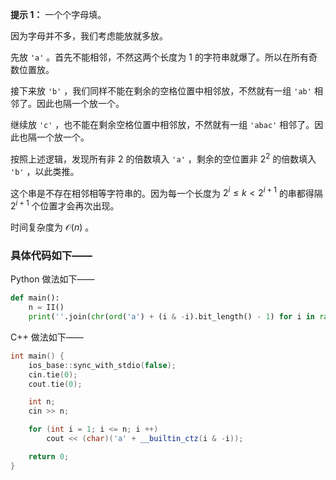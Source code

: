**提示 1：** 一个个字母填。

因为字母并不多，我们考虑能放就多放。

先放 `'a'` 。首先不能相邻，不然这两个长度为 $1$ 的字符串就爆了。所以在所有奇数位置放。

接下来放 `'b'` ，我们同样不能在剩余的空格位置中相邻放，不然就有一组 `'ab'` 相邻了。因此也隔一个放一个。

继续放 `'c'` ，也不能在剩余空格位置中相邻放，不然就有一组 `'abac'` 相邻了。因此也隔一个放一个。

按照上述逻辑，发现所有非 $2$ 的倍数填入 `'a'` ，剩余的空位置非 $2^2$ 的倍数填入 `'b'` ，以此类推。

这个串是不存在相邻相等字符串的。因为每一个长度为 $2^i\leq k\lt 2^{i+1}$ 的串都得隔 $2^{i+1}$ 个位置才会再次出现。

时间复杂度为 $\mathcal{O}(n)$ 。

### 具体代码如下——

Python 做法如下——

```Python []
def main():
    n = II()
    print(''.join(chr(ord('a') + (i & -i).bit_length() - 1) for i in range(1, n + 1)))
```

C++ 做法如下——

```cpp []
int main() {
    ios_base::sync_with_stdio(false);
    cin.tie(0);
    cout.tie(0);

    int n;
    cin >> n;

    for (int i = 1; i <= n; i ++)
        cout << (char)('a' + __builtin_ctz(i & -i));

    return 0;
}
```